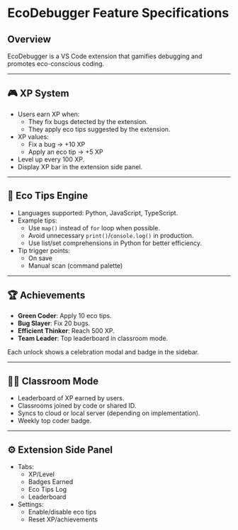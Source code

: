 # EcoDebugger Feature Specifications

## Overview
EcoDebugger is a VS Code extension that gamifies debugging and promotes eco-conscious coding.

---

## 🎮 XP System
- Users earn XP when:
  - They fix bugs detected by the extension.
  - They apply eco tips suggested by the extension.
- XP values:
  - Fix a bug → +10 XP
  - Apply an eco tip → +5 XP
- Level up every 100 XP.
- Display XP bar in the extension side panel.

---

## 🌱 Eco Tips Engine
- Languages supported: Python, JavaScript, TypeScript.
- Example tips:
  - Use `map()` instead of `for` loop when possible.
  - Avoid unnecessary `print()`/`console.log()` in production.
  - Use list/set comprehensions in Python for better efficiency.
- Tip trigger points:
  - On save
  - Manual scan (command palette)

---

## 🏆 Achievements
- **Green Coder**: Apply 10 eco tips.
- **Bug Slayer**: Fix 20 bugs.
- **Efficient Thinker**: Reach 500 XP.
- **Team Leader**: Top leaderboard in classroom mode.

Each unlock shows a celebration modal and badge in the sidebar.

---

## 👩‍🏫 Classroom Mode
- Leaderboard of XP earned by users.
- Classrooms joined by code or shared ID.
- Syncs to cloud or local server (depending on implementation).
- Weekly top coder badge.

---

## ⚙️ Extension Side Panel
- Tabs:
  - XP/Level
  - Badges Earned
  - Eco Tips Log
  - Leaderboard
- Settings:
  - Enable/disable eco tips
  - Reset XP/achievements
